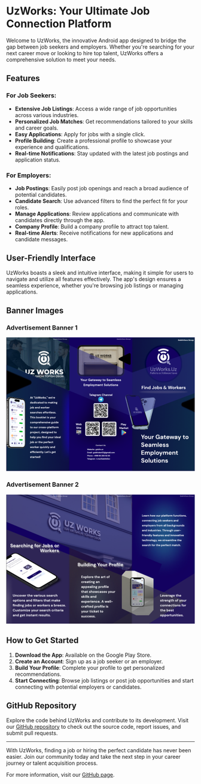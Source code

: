 # UzWorks: Your Ultimate Job Connection Platform

Welcome to UzWorks, the innovative Android app designed to bridge the gap between job seekers and employers. Whether you're searching for your next career move or looking to hire top talent, UzWorks offers a comprehensive solution to meet your needs.

## Features

### For Job Seekers:
- **Extensive Job Listings**: Access a wide range of job opportunities across various industries.
- **Personalized Job Matches**: Get recommendations tailored to your skills and career goals.
- **Easy Applications**: Apply for jobs with a single click.
- **Profile Building**: Create a professional profile to showcase your experience and qualifications.
- **Real-time Notifications**: Stay updated with the latest job postings and application status.

### For Employers:
- **Job Postings**: Easily post job openings and reach a broad audience of potential candidates.
- **Candidate Search**: Use advanced filters to find the perfect fit for your roles.
- **Manage Applications**: Review applications and communicate with candidates directly through the app.
- **Company Profile**: Build a company profile to attract top talent.
- **Real-time Alerts**: Receive notifications for new applications and candidate messages.

## User-Friendly Interface
UzWorks boasts a sleek and intuitive interface, making it simple for users to navigate and utilize all features effectively. The app's design ensures a seamless experience, whether you're browsing job listings or managing applications.

## Banner Images

### Advertisement Banner 1
![Advertisement Banner 1](https://github.com/Murodhonov/UzWorks/blob/master/app/src/main/res/raw/page1.png)

### Advertisement Banner 2
![Advertisement Banner 2](https://github.com/Murodhonov/UzWorks/blob/master/app/src/main/res/raw/page2.png)

## How to Get Started
1. **Download the App**: Available on the Google Play Store.
2. **Create an Account**: Sign up as a job seeker or an employer.
3. **Build Your Profile**: Complete your profile to get personalized recommendations.
4. **Start Connecting**: Browse job listings or post job opportunities and start connecting with potential employers or candidates.

## GitHub Repository
Explore the code behind UzWorks and contribute to its development. Visit our [GitHub repository](https://github.com/Murodhonov/UzWorks) to check out the source code, report issues, and submit pull requests.

---

With UzWorks, finding a job or hiring the perfect candidate has never been easier. Join our community today and take the next step in your career journey or talent acquisition process.

For more information, visit our [GitHub page](https://github.com/Murodhonov/UzWorks).
